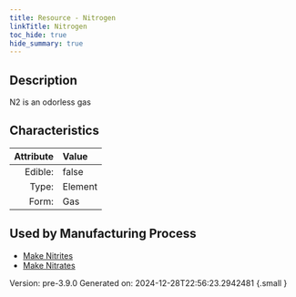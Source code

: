 ```yaml
---
title: Resource - Nitrogen
linkTitle: Nitrogen
toc_hide: true
hide_summary: true
---
```


## Description
N2 is an odorless gas 

## Characteristics

| Attribute      | Value |
|--------:|:------|
|Edible:|false|
|Type:|Element|
|Form:|Gas|
 

## Used by Manufacturing Process

- [Make Nitrites](/docs/definitions/process/make-nitrites)
- [Make Nitrates](/docs/definitions/process/make-nitrates)


    

Version: pre-3.9.0 Generated on: 2024-12-28T22:56:23.2942481
{.small }
